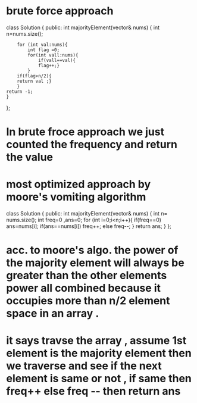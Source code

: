 # brute force approach 

class Solution {
public:
    int majorityElement(vector<int>& nums) {
       int n=nums.size();

        for (int val:nums){
            int flag =0;
            for(int vall:nums){
                if(vall==val){
                flag++;}
            }
        if(flag>n/2){
        return val ;}
        }
    return -1;
    }
};

# In brute froce approach we just counted the frequency and return the value 

# most optimized approach  by moore's vomiting algorithm 

class Solution {
public:
    int majorityElement(vector<int>& nums) {
        int n= nums.size();
        int freq=0 ,ans=0;
        for (int i=0;i<n;i++){
            if(freq==0)
            ans=nums[i];
            if(ans==nums[i]) freq++;
            else freq--;
        }
    return ans;
    }
};

# acc. to moore's algo. the power of the majority element will always be greater than the other elements power all combined because it occupies more than n/2 element space in an array .
# it says travse the array , assume 1st element is the majority element then we traverse and see if the next element is same or not , if same then freq++ else freq -- then return ans

